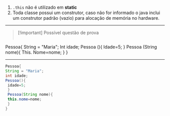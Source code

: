 1.  `.this` não é utilizado em **static**
2. Toda classe possui um construtor, caso não for informado o java inclui um construtor padrão (vazio) para alocação de memória no hardware. 
---
>[!important] Possível questão de prova
>```java
Pessoa{
String = "Maria";
Int idade;
Pessoa (){
 Idade=5;
 }
 Pessoa (String nome){
 This. Nome=nome;
 }
}

---
```java
Pessoa{
String = "Maria";
int idade;
Pessoa(){
 idade=5;
 }
 Pessoa(String nome){
 this.nome=nome;
 }
}
```


